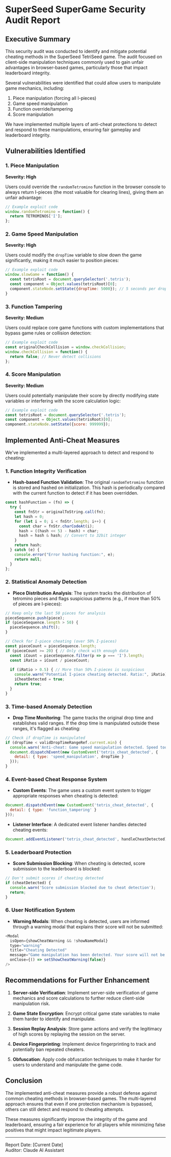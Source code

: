 # SuperSeed SuperGame Security Audit Report

## Executive Summary

This security audit was conducted to identify and mitigate potential cheating methods in the SuperSeed TetriSeed game. The audit focused on client-side manipulation techniques commonly used to gain unfair advantages in browser-based games, particularly those that impact leaderboard integrity.

Several vulnerabilities were identified that could allow users to manipulate game mechanics, including:
1. Piece manipulation (forcing all I-pieces)
2. Game speed manipulation
3. Function override/tampering
4. Score manipulation

We have implemented multiple layers of anti-cheat protections to detect and respond to these manipulations, ensuring fair gameplay and leaderboard integrity.

## Vulnerabilities Identified

### 1. Piece Manipulation
**Severity: High**

Users could override the `randomTetromino` function in the browser console to always return I-pieces (the most valuable for clearing lines), giving them an unfair advantage:

```javascript
// Example exploit code
window.randomTetromino = function() {
  return TETROMINOS['I'];
};
```

### 2. Game Speed Manipulation
**Severity: High**

Users could modify the `dropTime` variable to slow down the game significantly, making it much easier to position pieces:

```javascript
// Example exploit code
window.slowGame = function() {
  const tetrisRoot = document.querySelector('.tetris');
  const component = Object.values(tetrisRoot)[0];
  component.stateNode.setState({dropTime: 5000}); // 5 seconds per drop
}
```

### 3. Function Tampering
**Severity: Medium**

Users could replace core game functions with custom implementations that bypass game rules or collision detection:

```javascript
// Example exploit code
const originalCheckCollision = window.checkCollision;
window.checkCollision = function() { 
  return false; // Never detect collisions
};
```

### 4. Score Manipulation
**Severity: Medium**

Users could potentially manipulate their score by directly modifying state variables or interfering with the score calculation logic:

```javascript
// Example exploit code
const tetrisRoot = document.querySelector('.tetris');
const component = Object.values(tetrisRoot)[0];
component.stateNode.setState({score: 999999});
```

## Implemented Anti-Cheat Measures

We've implemented a multi-layered approach to detect and respond to cheating:

### 1. Function Integrity Verification

- **Hash-based Function Validation**: The original `randomTetromino` function is stored and hashed on initialization. This hash is periodically compared with the current function to detect if it has been overridden.

```javascript
const hashFunction = (fn) => {
  try {
    const fnStr = originalToString.call(fn);
    let hash = 0;
    for (let i = 0; i < fnStr.length; i++) {
      const char = fnStr.charCodeAt(i);
      hash = ((hash << 5) - hash) + char;
      hash = hash & hash; // Convert to 32bit integer
    }
    return hash;
  } catch (e) {
    console.error("Error hashing function:", e);
    return null;
  }
};
```

### 2. Statistical Anomaly Detection

- **Piece Distribution Analysis**: The system tracks the distribution of tetromino pieces and flags suspicious patterns (e.g., if more than 50% of pieces are I-pieces):

```javascript
// Keep only the last 50 pieces for analysis
pieceSequence.push(piece);
if (pieceSequence.length > 50) {
  pieceSequence.shift();
}

// Check for I-piece cheating (over 50% I-pieces)
const pieceCount = pieceSequence.length;
if (pieceCount >= 20) { // Only check with enough data
  const iCount = pieceSequence.filter(p => p === 'I').length;
  const iRatio = iCount / pieceCount;
  
  if (iRatio > 0.5) { // More than 50% I-pieces is suspicious
    console.warn("Potential I-piece cheating detected. Ratio:", iRatio);
    iCheatDetected = true;
    return true;
  }
}
```

### 3. Time-based Anomaly Detection

- **Drop Time Monitoring**: The game tracks the original drop time and establishes valid ranges. If the drop time is manipulated outside these ranges, it's flagged as cheating:

```javascript
// Check if dropTime is manipulated
if (dropTime < validDropTimeRangeRef.current.min) {
  console.warn('Anti-cheat: Game speed manipulation detected. Speed too fast:', dropTime);
  document.dispatchEvent(new CustomEvent('tetris_cheat_detected', { 
    detail: { type: 'speed_manipulation', dropTime }
  }));
}
```

### 4. Event-based Cheat Response System

- **Custom Events**: The game uses a custom event system to trigger appropriate responses when cheating is detected:

```javascript
document.dispatchEvent(new CustomEvent('tetris_cheat_detected', { 
  detail: { type: 'function_tampering' } 
}));
```

- **Listener Interface**: A dedicated event listener handles detected cheating events:

```javascript
document.addEventListener('tetris_cheat_detected', handleCheatDetected);
```

### 5. Leaderboard Protection

- **Score Submission Blocking**: When cheating is detected, score submission to the leaderboard is blocked:

```javascript
// Don't submit scores if cheating detected
if (cheatDetected) {
  console.warn('Score submission blocked due to cheat detection');
  return;
}
```

### 6. User Notification System

- **Warning Modals**: When cheating is detected, users are informed through a warning modal that explains their score will not be submitted:

```javascript
<Modal
  isOpen={showCheatWarning && !showNameModal}
  type="warning"
  title="Cheating Detected"
  message="Game manipulation has been detected. Your score will not be submitted to the leaderboard."
  onClose={() => setShowCheatWarning(false)}
/>
```

## Recommendations for Further Enhancement

1. **Server-side Verification**: Implement server-side verification of game mechanics and score calculations to further reduce client-side manipulation risk.

2. **Game State Encryption**: Encrypt critical game state variables to make them harder to identify and manipulate.

3. **Session Replay Analysis**: Store game actions and verify the legitimacy of high scores by replaying the session on the server.

4. **Device Fingerprinting**: Implement device fingerprinting to track and potentially ban repeated cheaters.

5. **Obfuscation**: Apply code obfuscation techniques to make it harder for users to understand and manipulate the game code.

## Conclusion

The implemented anti-cheat measures provide a robust defense against common cheating methods in browser-based games. The multi-layered approach ensures that even if one protection mechanism is bypassed, others can still detect and respond to cheating attempts.

These measures significantly improve the integrity of the game and leaderboard, ensuring a fair experience for all players while minimizing false positives that might impact legitimate players.

---

Report Date: [Current Date]  
Auditor: Claude AI Assistant 